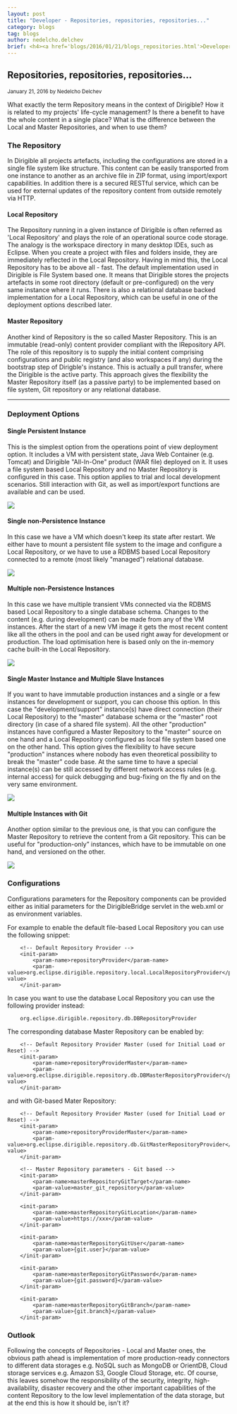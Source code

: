 ```yaml
---
layout: post
title: "Developer - Repositories, repositories, repositories..."
category: blogs
tag: blogs
author: nedelcho.delchev
brief: <h4><a href='blogs/2016/01/21/blogs_repositories.html'>Developer - Repositories, repositories, repositories...</a></h4> <sub class="post-info">January 21, 2016 by Nedelcho Delchev</sub></br>What exactly the term Repository means in the context of Dirigible...<br>
---
```


## Repositories, repositories, repositories...

<sub class="post-info">January 21, 2016 by Nedelcho Delchev</sub>

What exactly the term Repository means in the context of Dirigible?
How it is related to my projects' life-cycle management?
Is there a benefit to have the whole content in a single place?
What is the difference between the Local and Master Repositories, and when to use them?

### The Repository


In Dirigible all projects artefacts, including the configurations are stored in a single file system like structure. This content can be easily transported from one instance to another as an archive file in ZIP format, using import/export capabilities. In addition there is a secured RESTful service, which can be used for external updates of the repository content from outside remotely via HTTP.

#### Local Repository

The Repository running in a given instance of Dirigible is often referred as 'Local Repository' and plays the role of an operational source code storage. The analogy is the workspace directory in many desktop IDEs, such as Eclipse. When you create a project with files and folders inside, they are immediately reflected in the Local Repository. Having in mind this, the Local Repository has to be above all - fast.
The default implementation used in Dirigible is File System based one. It means that Dirigible stores the projects artefacts in some root directory (default or pre-configured) on the very same instance where it runs. There is also a relational database backed implementation for a Local Repository, which can be useful in one of the deployment options described later.

#### Master Repository

Another kind of Repository is the so called Master Repository. This is an immutable (read-only) content provider compliant with the IRepository API. The role of this repository is to supply the initial content comprising configurations and public registry (and also workspaces if any) during the bootstrap step of Dirigble's instance. This is actually a pull transfer, where the Dirigible is the active party.
This approach gives the flexibility the Master Repository itself (as a passive party) to be implemented based on file system, Git repository or any relational database.

---

### Deployment Options


#### Single Persistent Instance

This is the simplest option from the operations point of view deployment option. It includes a VM with persistent state, Java Web Container (e.g. Tomcat) and Dirigible "All-In-One" product (WAR file) deployed on it. It uses a file system based Local Repository and no Master Repository is configured in this case. This option applies to trial and local development scenarios. Still interaction with Git, as well as import/export functions are available and can be used.


<img src="/img/posts/repositories/single_persistent.png"/>


#### Single non-Persistence Instance

In this case we have a VM which doesn't keep its state after restart. We either have to mount a persistent file system to the image and configure a Local Repository, or we have to use a RDBMS based Local Repository connected to a remote (most likely "managed") relational database.


<img src="/img/posts/repositories/single_non_persistent.png"/>



#### Multiple non-Persistence Instances

In this case we have multiple transient VMs connected via the RDBMS based Local Repository to a single database schema. Changes to the content (e.g. during development) can be made from any of the VM instances. After the start of a new VM image it gets the most recent content like all the others in the pool and can be used right away for development or production. The load optimisation here is based only on the in-memory cache built-in the Local Repository.


<img src="/img/posts/repositories/multiple_non_persistent.png"/>



#### Single Master Instance and Multiple Slave Instances

If you want to have immutable production instances and a single or a few instances for development or support, you can choose this option. In this case the "development/support" instance(s) have direct connection (their Local Repository) to the "master" database schema or the "master" root directory (in case of a shared file system). All the other "production" instances have configured a Master Repository to the "master" source on one hand and a Local Repository configured as local file system based one on the other hand. This option gives the flexibility to have secure "production" instances where nobody has even theoretical possibility 
to break the "master" code base. At the same time to have a special instance(s) can be still accessed by different network access rules (e.g. internal access) for quick debugging and bug-fixing on the fly and on the very same environment.


<img src="/img/posts/repositories/master_slave.png"/>



#### Multiple Instances with Git

Another option similar to the previous one, is that you can configure the Master Repository to retrieve the content from a Git repository. This can be useful for "production-only” instances, which have to be immutable on one hand, and versioned on the other.


<img src="/img/posts/repositories/multiple_git.png"/>



### Configurations

Configurations parameters for the Repository components can be provided either as initial parameters 
for the DirigibleBridge servlet in the web.xml or as environment variables.

For example to enable the default file-based Local Repository you can use the following snippet:

		<!-- Default Repository Provider --> 
		<init-param>
			<param-name>repositoryProvider</param-name>
			<param-value>org.eclipse.dirigible.repository.local.LocalRepositoryProvider</param-value>
		</init-param>
		
In case you want to use the database Local Repository you can use the following provider instead:

		org.eclipse.dirigible.repository.db.DBRepositoryProvider
		
The corresponding database Master Repository can be enabled by:

		<!-- Default Repository Provider Master (used for Initial Load or Reset) -->
		<init-param>
			<param-name>repositoryProviderMaster</param-name>
			<param-value>org.eclipse.dirigible.repository.db.DBMasterRepositoryProvider</param-value>
		</init-param>
		
and with Git-based Mater Repository:

		<!-- Default Repository Provider Master (used for Initial Load or Reset) -->
		<init-param>
			<param-name>repositoryProviderMaster</param-name>
			<param-value>org.eclipse.dirigible.repository.db.GitMasterRepositoryProvider</param-value>
		</init-param>
		
		<!-- Master Repository parameters - Git based -->
		<init-param>
			<param-name>masterRepositoryGitTarget</param-name>
			<param-value>master_git_repository</param-value>
		</init-param>
		
		<init-param>
			<param-name>masterRepositoryGitLocation</param-name>
			<param-value>https://xxx</param-value>
		</init-param>
		
		<init-param>
			<param-name>masterRepositoryGitUser</param-name>
			<param-value>{git.user}</param-value>
		</init-param>
		
		<init-param>
			<param-name>masterRepositoryGitPassword</param-name>
			<param-value>{git.password}</param-value>
		</init-param>
		
		<init-param>
			<param-name>masterRepositoryGitBranch</param-name>
			<param-value>{git.branch}</param-value>
		</init-param>

		
### Outlook

Following the concepts of Repositories - Local and Master ones, the obvious path ahead is implementation of more production-ready connectors to different data storages e.g. NoSQL such as MongoDB or OrientDB, Cloud storage services e.g. Amazon S3, Google Cloud Storage, etc. Of course, this leaves somehow the responsibility of the security, integrity, high-availability, disaster recovery and the other important capabilities of the content Repository to the low level implementation of the data storage, but at the end this is how it should be, isn't it?




